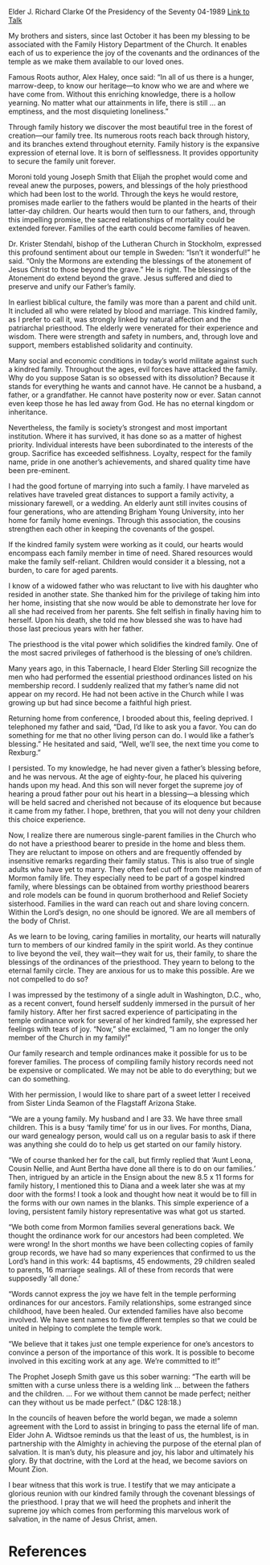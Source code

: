 Elder J. Richard Clarke
Of the Presidency of the Seventy
04-1989
[Link to Talk](https://www.churchofjesuschrist.org/study/general-conference/1989/04/our-kindred-family-expression-of-eternal-love?lang=eng)

My brothers and sisters, since last October it has been my blessing to be associated with the Family History Department of the Church. It enables each of us to experience the joy of the covenants and the ordinances of the temple as we make them available to our loved ones.

Famous Roots author, Alex Haley, once said: “In all of us there is a hunger, marrow-deep, to know our heritage—to know who we are and where we have come from. Without this enriching knowledge, there is a hollow yearning. No matter what our attainments in life, there is still … an emptiness, and the most disquieting loneliness.”

Through family history we discover the most beautiful tree in the forest of creation—our family tree. Its numerous roots reach back through history, and its branches extend throughout eternity. Family history is the expansive expression of eternal love. It is born of selflessness. It provides opportunity to secure the family unit forever.

Moroni told young Joseph Smith that Elijah the prophet would come and reveal anew the purposes, powers, and blessings of the holy priesthood which had been lost to the world. Through the keys he would restore, promises made earlier to the fathers would be planted in the hearts of their latter-day children. Our hearts would then turn to our fathers, and, through this impelling promise, the sacred relationships of mortality could be extended forever. Families of the earth could become families of heaven.

Dr. Krister Stendahl, bishop of the Lutheran Church in Stockholm, expressed this profound sentiment about our temple in Sweden: “Isn’t it wonderful!” he said. “Only the Mormons are extending the blessings of the atonement of Jesus Christ to those beyond the grave.” He is right. The blessings of the Atonement do extend beyond the grave. Jesus suffered and died to preserve and unify our Father’s family.

In earliest biblical culture, the family was more than a parent and child unit. It included all who were related by blood and marriage. This kindred family, as I prefer to call it, was strongly linked by natural affection and the patriarchal priesthood. The elderly were venerated for their experience and wisdom. There were strength and safety in numbers, and, through love and support, members established solidarity and continuity.

Many social and economic conditions in today’s world militate against such a kindred family. Throughout the ages, evil forces have attacked the family. Why do you suppose Satan is so obsessed with its dissolution? Because it stands for everything he wants and cannot have. He cannot be a husband, a father, or a grandfather. He cannot have posterity now or ever. Satan cannot even keep those he has led away from God. He has no eternal kingdom or inheritance.

Nevertheless, the family is society’s strongest and most important institution. Where it has survived, it has done so as a matter of highest priority. Individual interests have been subordinated to the interests of the group. Sacrifice has exceeded selfishness. Loyalty, respect for the family name, pride in one another’s achievements, and shared quality time have been pre-eminent.

I had the good fortune of marrying into such a family. I have marveled as relatives have traveled great distances to support a family activity, a missionary farewell, or a wedding. An elderly aunt still invites cousins of four generations, who are attending Brigham Young University, into her home for family home evenings. Through this association, the cousins strengthen each other in keeping the covenants of the gospel.

If the kindred family system were working as it could, our hearts would encompass each family member in time of need. Shared resources would make the family self-reliant. Children would consider it a blessing, not a burden, to care for aged parents.

I know of a widowed father who was reluctant to live with his daughter who resided in another state. She thanked him for the privilege of taking him into her home, insisting that she now would be able to demonstrate her love for all she had received from her parents. She felt selfish in finally having him to herself. Upon his death, she told me how blessed she was to have had those last precious years with her father.

The priesthood is the vital power which solidifies the kindred family. One of the most sacred privileges of fatherhood is the blessing of one’s children.

Many years ago, in this Tabernacle, I heard Elder Sterling Sill recognize the men who had performed the essential priesthood ordinances listed on his membership record. I suddenly realized that my father’s name did not appear on my record. He had not been active in the Church while I was growing up but had since become a faithful high priest.

Returning home from conference, I brooded about this, feeling deprived. I telephoned my father and said, “Dad, I’d like to ask you a favor. You can do something for me that no other living person can do. I would like a father’s blessing.” He hesitated and said, “Well, we’ll see, the next time you come to Rexburg.”

I persisted. To my knowledge, he had never given a father’s blessing before, and he was nervous. At the age of eighty-four, he placed his quivering hands upon my head. And this son will never forget the supreme joy of hearing a proud father pour out his heart in a blessing—a blessing which will be held sacred and cherished not because of its eloquence but because it came from my father. I hope, brethren, that you will not deny your children this choice experience.

Now, I realize there are numerous single-parent families in the Church who do not have a priesthood bearer to preside in the home and bless them. They are reluctant to impose on others and are frequently offended by insensitive remarks regarding their family status. This is also true of single adults who have yet to marry. They often feel cut off from the mainstream of Mormon family life. They especially need to be part of a gospel kindred family, where blessings can be obtained from worthy priesthood bearers and role models can be found in quorum brotherhood and Relief Society sisterhood. Families in the ward can reach out and share loving concern. Within the Lord’s design, no one should be ignored. We are all members of the body of Christ.

As we learn to be loving, caring families in mortality, our hearts will naturally turn to members of our kindred family in the spirit world. As they continue to live beyond the veil, they wait—they wait for us, their family, to share the blessings of the ordinances of the priesthood. They yearn to belong to the eternal family circle. They are anxious for us to make this possible. Are we not compelled to do so?

I was impressed by the testimony of a single adult in Washington, D.C., who, as a recent convert, found herself suddenly immersed in the pursuit of her family history. After her first sacred experience of participating in the temple ordinance work for several of her kindred family, she expressed her feelings with tears of joy. “Now,” she exclaimed, “I am no longer the only member of the Church in my family!”

Our family research and temple ordinances make it possible for us to be forever families. The process of compiling family history records need not be expensive or complicated. We may not be able to do everything; but we can do something.

With her permission, I would like to share part of a sweet letter I received from Sister Linda Seamon of the Flagstaff Arizona Stake.

“We are a young family. My husband and I are 33. We have three small children. This is a busy ‘family time’ for us in our lives. For months, Diana, our ward genealogy person, would call us on a regular basis to ask if there was anything she could do to help us get started on our family history.

“We of course thanked her for the call, but firmly replied that ‘Aunt Leona, Cousin Nellie, and Aunt Bertha have done all there is to do on our families.’ Then, intrigued by an article in the Ensign about the new 8.5 x 11 forms for family history, I mentioned this to Diana and a week later she was at my door with the forms! I took a look and thought how neat it would be to fill in the forms with our own names in the blanks. This simple experience of a loving, persistent family history representative was what got us started.

“We both come from Mormon families several generations back. We thought the ordinance work for our ancestors had been completed. We were wrong! In the short months we have been collecting copies of family group records, we have had so many experiences that confirmed to us the Lord’s hand in this work: 44 baptisms, 45 endowments, 29 children sealed to parents, 16 marriage sealings. All of these from records that were supposedly ‘all done.’

“Words cannot express the joy we have felt in the temple performing ordinances for our ancestors. Family relationships, some estranged since childhood, have been healed. Our extended families have also become involved. We have sent names to five different temples so that we could be united in helping to complete the temple work.

“We believe that it takes just one temple experience for one’s ancestors to convince a person of the importance of this work. It is possible to become involved in this exciting work at any age. We’re committed to it!”

The Prophet Joseph Smith gave us this sober warning: “The earth will be smitten with a curse unless there is a welding link … between the fathers and the children. … For we without them cannot be made perfect; neither can they without us be made perfect.” (D&C 128:18.)

In the councils of heaven before the world began, we made a solemn agreement with the Lord to assist in bringing to pass the eternal life of man. Elder John A. Widtsoe reminds us that the least of us, the humblest, is in partnership with the Almighty in achieving the purpose of the eternal plan of salvation. It is man’s duty, his pleasure and joy, his labor and ultimately his glory. By that doctrine, with the Lord at the head, we become saviors on Mount Zion.

I bear witness that this work is true. I testify that we may anticipate a glorious reunion with our kindred family through the covenant blessings of the priesthood. I pray that we will heed the prophets and inherit the supreme joy which comes from performing this marvelous work of salvation, in the name of Jesus Christ, amen.

# References
